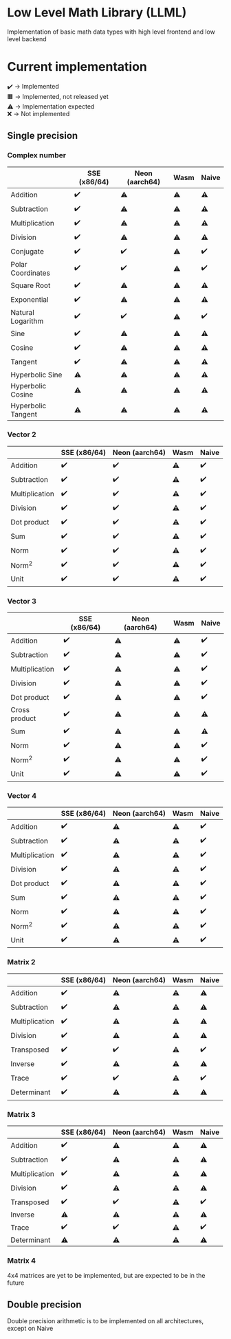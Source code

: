 # Low Level Math Library (LLML)
Implementation of basic math data types with high level frontend and low level backend

# Current implementation
✔️ -> Implemented\
🟧 -> Implemented, not released yet\
⚠️ -> Implementation expected\
❌ -> Not implemented

## Single precision
### Complex number
|                    | SSE (x86/64) | Neon (aarch64) | Wasm | Naive |
| ----------------   | ------------ | -------------- | ---- | ----- |
| Addition           | ✔️           | ⚠️            | ⚠️   | ⚠️   |
| Subtraction        | ✔️           | ⚠️            | ⚠️   | ⚠️   |
| Multiplication     | ✔️           | ⚠️            | ⚠️   | ⚠️   |
| Division           | ✔️           | ⚠️            | ⚠️   | ⚠️   |
| Conjugate          | ✔️           | ✔️            | ⚠️   | ✔️   |
| Polar Coordinates  | ✔️           | ✔️            | ⚠️   | ✔️   |
| Square Root        | ✔️           | ⚠️            | ⚠️   | ⚠️   |
| Exponential        | ✔️           | ⚠️            | ⚠️   | ⚠️   |
| Natural Logarithm  | ✔️           | ✔️            | ⚠️   | ✔️   |
| Sine               | ✔️           | ⚠️            | ⚠️   | ⚠️   |
| Cosine             | ✔️           | ⚠️            | ⚠️   | ⚠️   |
| Tangent            | ✔️           | ⚠️            | ⚠️   | ⚠️   |
| Hyperbolic Sine    | ⚠️           | ⚠️            | ⚠️   | ⚠️   |
| Hyperbolic Cosine  | ⚠️           | ⚠️            | ⚠️   | ⚠️   |
| Hyperbolic Tangent | ⚠️           | ⚠️            | ⚠️   | ⚠️   |

### Vector 2
|                  | SSE (x86/64) | Neon (aarch64) | Wasm | Naive |
| ---------------- | ------------ | -------------- | ---- | ----- |
| Addition         | ✔️           | ✔️            | ⚠️   | ✔️   |
| Subtraction      | ✔️           | ✔️            | ⚠️   | ✔️   |
| Multiplication   | ✔️           | ✔️            | ⚠️   | ✔️   |
| Division         | ✔️           | ✔️            | ⚠️   | ✔️   |
| Dot product      | ✔️           | ✔️            | ⚠️   | ✔️   |
| Sum              | ✔️           | ✔️            | ⚠️   | ✔️   |
| Norm             | ✔️           | ✔️            | ⚠️   | ✔️   |
| Norm<sup>2</sup> | ✔️           | ✔️            | ⚠️   | ✔️   |
| Unit             | ✔️           | ✔️            | ⚠️   | ✔️   |

### Vector 3
|                    | SSE (x86/64) | Neon (aarch64) | Wasm | Naive |
| ------------------ | ------------ | -------------- | ---- | ----- |
| Addition           | ✔️           | ⚠️            | ⚠️   | ✔️   |
| Subtraction        | ✔️           | ⚠️            | ⚠️   | ✔️   |
| Multiplication     | ✔️           | ⚠️            | ⚠️   | ✔️   |
| Division           | ✔️           | ⚠️            | ⚠️   | ✔️   |
| Dot product        | ✔️           | ⚠️            | ⚠️   | ✔️   |
| Cross product      | ✔️           | ⚠️            | ⚠️   | ⚠️   |
| Sum                | ✔️           | ⚠️            | ⚠️   | ⚠️   |
| Norm               | ✔️           | ⚠️            | ⚠️   | ✔️   |
| Norm<sup>2</sup>   | ✔️           | ⚠️            | ⚠️   | ✔️   |
| Unit               | ✔️           | ⚠️            | ⚠️   | ✔️   |

### Vector 4
|                  | SSE (x86/64) | Neon (aarch64) | Wasm | Naive |
| ---------------- | ------------ | -------------- | ---- | ----- |
| Addition         | ✔️           | ⚠️            | ⚠️   | ✔️   |
| Subtraction      | ✔️           | ⚠️            | ⚠️   | ✔️   |
| Multiplication   | ✔️           | ⚠️            | ⚠️   | ✔️   |
| Division         | ✔️           | ⚠️            | ⚠️   | ✔️   |
| Dot product      | ✔️           | ⚠️            | ⚠️   | ✔️   |
| Sum              | ✔️           | ⚠️            | ⚠️   | ✔️   |
| Norm             | ✔️           | ⚠️            | ⚠️   | ✔️   |
| Norm<sup>2</sup> | ✔️           | ⚠️            | ⚠️   | ✔️   |
| Unit             | ✔️           | ⚠️            | ⚠️   | ✔️   |

### Matrix 2
|                  | SSE (x86/64) | Neon (aarch64) | Wasm | Naive |
| ---------------- | ------------ | -------------- | ---- | ----- |
| Addition         | ✔️           | ⚠️            | ⚠️   | ⚠️   |
| Subtraction      | ✔️           | ⚠️            | ⚠️   | ⚠️   |
| Multiplication   | ✔️           | ⚠️            | ⚠️   | ⚠️   |
| Division         | ✔️           | ⚠️            | ⚠️   | ⚠️   |
| Transposed       | ✔️           | ✔️            | ⚠️   | ✔️   |
| Inverse          | ✔️           | ⚠️            | ⚠️   | ⚠️   |
| Trace            | ✔️           | ✔️            | ⚠️   | ✔️   |
| Determinant      | ✔️           | ⚠️            | ⚠️   | ⚠️   |

### Matrix 3
|                  | SSE (x86/64) | Neon (aarch64) | Wasm | Naive |
| ---------------- | ------------ | -------------- | ---- | ----- |
| Addition         | ✔️           | ⚠️            | ⚠️   | ⚠️   |
| Subtraction      | ✔️           | ⚠️            | ⚠️   | ⚠️   |
| Multiplication   | ✔️           | ⚠️            | ⚠️   | ⚠️   |
| Division         | ✔️           | ⚠️            | ⚠️   | ⚠️   |
| Transposed       | ✔️           | ✔️            | ⚠️   | ✔️   |
| Inverse          | ⚠️           | ⚠️            | ⚠️   | ⚠️   |
| Trace            | ✔️           | ✔️            | ⚠️   | ✔️   |
| Determinant      | ⚠️           | ⚠️            | ⚠️   | ⚠️   |

### Matrix 4
4x4 matrices are yet to be implemented, but are expected to be in the future

## Double precision
Double precision arithmetic is to be implemented on all architectures, except on Naive 